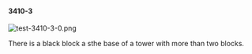 #### 3410-3
![test-3410-3-0.png](https://github.com/lil-lab/nlvr/raw/master/nlvr/test/images/0/test-3410-3-0.png "test-3410-3-0.png")

There is a black block a sthe base of a tower with more than two blocks.